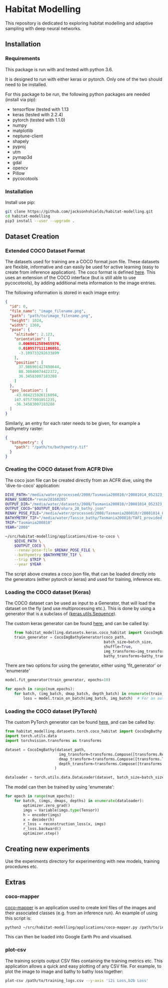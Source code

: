 # Habitat Modelling

This repository is dedicated to exploring habitat modelling and adaptive sampling with deep neural networks.


## Installation


### Requirements
This package is run with and tested with python 3.6.

It is designed to run with either keras or pytorch. Only one of the two should need to be installed.

For this package to be run, the following python packages are needed (install via pip):
- tensorflow (tested with 1.13
- keras (tested with 2.2.4)
- pytorch (tested with 1.1.0)
- numpy
- matplotlib
- neptune-client
- shapely
- pyproj
- utm
- pymap3d
- gdal
- opencv
- Pillow
- pycocotools

### Installation

Install use pip:
```bash
git clone https://github.com/jacksonhshields/habitat-modelling.git
cd habitat-modelling
pip3 install --user --upgrade .
```


## Dataset Creation

### Extended COCO Dataset Format

The datasets used for training are a COCO format json file. These datasets are flexible, informative and can easily be used for
active learning (easy to create from inference application). The coco format is defined [here](http://cocodataset.org/#format-data).
This uses an extension of the COCO interface (but is still able to use pycocotools), by adding additional meta information to the image entries.

The following information is stored in each image entry:
```json
{
  "id": 0,
  "file_name": "image_filename.png",
  "path": "path/to/image_filename.png",
  "height": 1024,
  "width": 1360,
  "pose": {
    "altitude": 2.123,
    "orientation": [
      0.0069012589455976,
      0.0109577111106051,
      -3.109733292633899
    ],
    "position": [
      37.986901427498644,
      88.30840074422372,
      36.34583007183288
    ]
  },
  "geo_location": [
    -43.084215926116094,
    147.97577091051235,
    -36.34583007183288
  ]
}
```
Similarly, an entry for each rater needs to be given, for example a bathymetry raster:
```json
{
  "bathymetry": {
    "path": "/path/to/bathymetry.tif" 
  }
}
```


### Creating the COCO dataset from ACFR Dive

The coco json file can be created directly from an ACFR dive, using the 'dive-to-coco' application:
```bash
DIVE_PATH="/media/water/processed/2008/Tasmania200810/r20081014_052323_ohara_20_oneline"
RENAV_SUBDIR="renav20160205"
OUTPUT_DIR="/media/water/datasets/2008/Tasmania200810/r20081014_052323_ohara_20_oneline/"
OUTPUT_COCO="$OUTPUT_DIR/ohara_20_bathy.json"
RENAV_POSE_FILE="/media/water/processed/2008/Tasmania200810/r20081014_052323_ohara_20_oneline/renav20160205/stereo_pose_est.data"
BATHYMETRY_TIF="/media/water/Tassie_bathy/Tasmania200810/TAFI_provided_data/BathymetryAsTiffs/fort1.tif"
TRIP="Tasmania200810"
YEAR="2008"

~/src/habitat-modelling/applications/dive-to-coco \
    $DIVE_PATH \
    $OUTPUT_COCO \
    --renav-pose-file $RENAV_POSE_FILE \
    --bathymetry $BATHYMETRY_TIF \
    --trip $TRIP \
    --year $YEAR

```
The script above creates a coco json file, that can be loaded directly into the generators (either pytorch or keras) and used for training, inference etc.


### Loading the COCO dataset (Keras)

The COCO dataset can be used as input to a Generator, that will load the dataset on the fly (and use multiprocessing etc.). This is done by using a generator that is a subclass of ([keras.utils.Sequence](https://github.com/keras-team/keras/blob/master/keras/utils/data_utils.py#L305)).

The custom keras generator can be found [here](https://github.com/jacksonhshields/habitat-modelling/blob/master/habitat_modelling/datasets/keras/coco_habitat.py), and can be called by:
```python
    from habitat_modelling.datasets.keras.coco_habitat import CocoImgBathyGenerator
    train_generator = CocoImgBathyGenerator(coco_path, 
                                            batch_size=batch_size, 
                                            shuffle=True,
                                            img_transforms=img_transforms,  # A list of preprocessing transforms for the images - classes that have a 'transform' function. 
                                            bathy_transforms=bathy_transforms)  # A list of preprocessing transforms for bathymetry - classes that a 'transform' function.
```
There are two options for using the generator, either using 'fit_generator' or 'enumerate'
```python
model.fit_generator(train_generator, epochs=10)
```
```python
for epoch in range(num_epochs):
    for batch, (img_batch, dmap_batch, depth_batch) in enumerate(train_generator):
        loss = model.train_on_batch(img_batch, img_batch)  # For an autoencoder
```

### Loading the COCO dataset (PyTorch)

The custom PyTorch generator can be found [here](https://github.com/jacksonhshields/habitat-modelling/blob/master/habitat_modelling/datasets/torch/coco_habitat.py), and can be called by:

```python
from habitat_modelling.datasets.torch.coco_habitat import CocoImgBathy
import torch.utils.data
import torchvision.transforms as transforms

dataset = CocoImgBathy(dataset_path,
                        img_transform=transforms.Compose([transforms.Resize(img_size), transforms.ToTensor()]),  # PyTorch transforms
                        dmap_transform=transforms.Compose([transforms.ToTensor()]),
                        depth_transform=transforms.Compose([transforms.ToTensor()])
                      )

dataloader = torch.utils.data.DataLoader(dataset, batch_size=batch_size, shuffle=True)

```

The model can then be trained by using 'enumerate':
```python
for epoch in range(num_epochs):
    for batch, (imgs, dmaps, depths) in enumerate(dataloader):
        optimizer.zero_grad()
        imgs = Variable(imgs.type(Tensor))
        h = encoder(imgs)
        x = decoder(h)
        r_loss = reconstruction_loss(x, imgs)
        r_loss.backward()
        optimizer.step()
```


## Creating new experiments

Use the experiments directory for experimenting with new models, training procedures etc.

## Extras

### coco-mapper
[coco-mapper](https://github.com/jacksonhshields/habitat-modelling/blob/master/applications/coco-mapper.py) is an application used to create kml files of the images and their associated classes (e.g. from an inference run). 
An example of using this script is:
```bash
python3 ~/src/habitat-modelling/applications/coco-mapper.py /path/to/inference-coco.json /path/to/inference.kml
```
This can then be loaded into Google Earth Pro and visualised.

### plot-csv
The training scripts output CSV files containing the training metrics etc. This application allows a quick and easy plotting
of any CSV file. For example, to plot the image to image and bathy to bathy loss together:
```bash
plot-csv /path/to/training_logs.csv --y-axis 'i2i Loss,b2b Loss'
```


